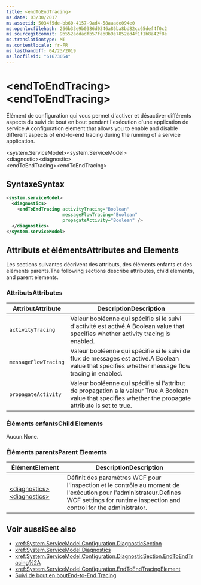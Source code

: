 ```yaml
---
title: <endToEndTracing>
ms.date: 03/30/2017
ms.assetid: 5034f5de-bb60-4157-9ad4-58aaade094e0
ms.openlocfilehash: 266b33e9b0386d0346a86ba8bd82cc65def4f0c2
ms.sourcegitcommit: 9b552addadfb57fab0b9e7852ed4f1f1b8a42f8e
ms.translationtype: MT
ms.contentlocale: fr-FR
ms.lasthandoff: 04/23/2019
ms.locfileid: "61673054"
---
```

# <a name="endtoendtracing"></a><span data-ttu-id="6ef3e-101">\<endToEndTracing></span><span class="sxs-lookup"><span data-stu-id="6ef3e-101">\<endToEndTracing></span></span>
<span data-ttu-id="6ef3e-102">Élément de configuration qui vous permet d'activer et désactiver différents aspects du suivi de bout en bout pendant l'exécution d'une application de service.</span><span class="sxs-lookup"><span data-stu-id="6ef3e-102">A configuration element that allows you to enable and disable different aspects of end-to-end tracing during the running of a service application.</span></span>  
  
 <span data-ttu-id="6ef3e-103">\<system.ServiceModel></span><span class="sxs-lookup"><span data-stu-id="6ef3e-103">\<system.ServiceModel></span></span>  
<span data-ttu-id="6ef3e-104">\<diagnostic></span><span class="sxs-lookup"><span data-stu-id="6ef3e-104">\<diagnostic></span></span>  
<span data-ttu-id="6ef3e-105">\<endToEndTracing></span><span class="sxs-lookup"><span data-stu-id="6ef3e-105">\<endToEndTracing></span></span>  
  
## <a name="syntax"></a><span data-ttu-id="6ef3e-106">Syntaxe</span><span class="sxs-lookup"><span data-stu-id="6ef3e-106">Syntax</span></span>  
  
```xml  
<system.serviceModel>
  <diagnostics>
    <endToEndTracing activityTracing="Boolean"
                     messageFlowTracing="Boolean"
                     propagateActivity="Boolean" />
  </diagnostics>
</system.serviceModel>
```  
  
## <a name="attributes-and-elements"></a><span data-ttu-id="6ef3e-107">Attributs et éléments</span><span class="sxs-lookup"><span data-stu-id="6ef3e-107">Attributes and Elements</span></span>  
 <span data-ttu-id="6ef3e-108">Les sections suivantes décrivent des attributs, des éléments enfants et des éléments parents.</span><span class="sxs-lookup"><span data-stu-id="6ef3e-108">The following sections describe attributes, child elements, and parent elements.</span></span>  
  
### <a name="attributes"></a><span data-ttu-id="6ef3e-109">Attributs</span><span class="sxs-lookup"><span data-stu-id="6ef3e-109">Attributes</span></span>  
  
|<span data-ttu-id="6ef3e-110">Attribut</span><span class="sxs-lookup"><span data-stu-id="6ef3e-110">Attribute</span></span>|<span data-ttu-id="6ef3e-111">Description</span><span class="sxs-lookup"><span data-stu-id="6ef3e-111">Description</span></span>|  
|---------------|-----------------|  
|`activityTracing`|<span data-ttu-id="6ef3e-112">Valeur booléenne qui spécifie si le suivi d'activité est activé.</span><span class="sxs-lookup"><span data-stu-id="6ef3e-112">A Boolean value that specifies whether activity tracing is enabled.</span></span>|  
|`messageFlowTracing`|<span data-ttu-id="6ef3e-113">Valeur booléenne qui spécifie si le suivi de flux de messages est activé.</span><span class="sxs-lookup"><span data-stu-id="6ef3e-113">A Boolean value that specifies whether message flow tracing in enabled.</span></span>|  
|`propagateActivity`|<span data-ttu-id="6ef3e-114">Valeur booléenne qui spécifie si l'attribut de propagation a la valeur True.</span><span class="sxs-lookup"><span data-stu-id="6ef3e-114">A Boolean value that specifies whether the propagate attribute is set to true.</span></span>|  
  
### <a name="child-elements"></a><span data-ttu-id="6ef3e-115">Éléments enfants</span><span class="sxs-lookup"><span data-stu-id="6ef3e-115">Child Elements</span></span>  
 <span data-ttu-id="6ef3e-116">Aucun.</span><span class="sxs-lookup"><span data-stu-id="6ef3e-116">None.</span></span>  
  
### <a name="parent-elements"></a><span data-ttu-id="6ef3e-117">Éléments parents</span><span class="sxs-lookup"><span data-stu-id="6ef3e-117">Parent Elements</span></span>  
  
|<span data-ttu-id="6ef3e-118">Élément</span><span class="sxs-lookup"><span data-stu-id="6ef3e-118">Element</span></span>|<span data-ttu-id="6ef3e-119">Description</span><span class="sxs-lookup"><span data-stu-id="6ef3e-119">Description</span></span>|  
|-------------|-----------------|  
|[<span data-ttu-id="6ef3e-120">\<diagnostics></span><span class="sxs-lookup"><span data-stu-id="6ef3e-120">\<diagnostics></span></span>](../../../../../docs/framework/configure-apps/file-schema/wcf/diagnostics.md)|<span data-ttu-id="6ef3e-121">Définit des paramètres WCF pour l'inspection et le contrôle au moment de l'exécution pour l'administrateur.</span><span class="sxs-lookup"><span data-stu-id="6ef3e-121">Defines WCF settings for runtime inspection and control for the administrator.</span></span>|  
  
## <a name="see-also"></a><span data-ttu-id="6ef3e-122">Voir aussi</span><span class="sxs-lookup"><span data-stu-id="6ef3e-122">See also</span></span>

- <xref:System.ServiceModel.Configuration.DiagnosticSection>
- <xref:System.ServiceModel.Diagnostics>
- <xref:System.ServiceModel.Configuration.DiagnosticSection.EndToEndTracing%2A>
- <xref:System.ServiceModel.Configuration.EndToEndTracingElement>
- [<span data-ttu-id="6ef3e-123">Suivi de bout en bout</span><span class="sxs-lookup"><span data-stu-id="6ef3e-123">End-to-End Tracing</span></span>](../../../../../docs/framework/wcf/diagnostics/tracing/end-to-end-tracing.md)
